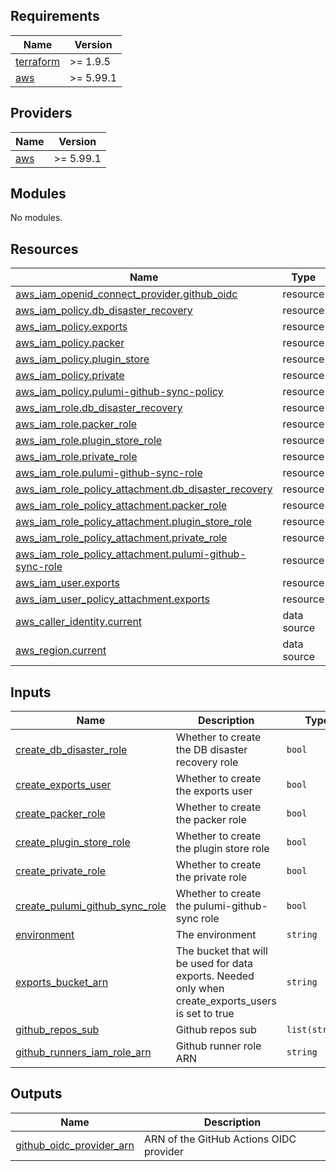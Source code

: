 ## Requirements

| Name | Version |
|------|---------|
| <a name="requirement_terraform"></a> [terraform](#requirement\_terraform) | >= 1.9.5 |
| <a name="requirement_aws"></a> [aws](#requirement\_aws) | >= 5.99.1 |

## Providers

| Name | Version |
|------|---------|
| <a name="provider_aws"></a> [aws](#provider\_aws) | >= 5.99.1 |

## Modules

No modules.

## Resources

| Name | Type |
|------|------|
| [aws_iam_openid_connect_provider.github_oidc](https://registry.terraform.io/providers/hashicorp/aws/latest/docs/resources/iam_openid_connect_provider) | resource |
| [aws_iam_policy.db_disaster_recovery](https://registry.terraform.io/providers/hashicorp/aws/latest/docs/resources/iam_policy) | resource |
| [aws_iam_policy.exports](https://registry.terraform.io/providers/hashicorp/aws/latest/docs/resources/iam_policy) | resource |
| [aws_iam_policy.packer](https://registry.terraform.io/providers/hashicorp/aws/latest/docs/resources/iam_policy) | resource |
| [aws_iam_policy.plugin_store](https://registry.terraform.io/providers/hashicorp/aws/latest/docs/resources/iam_policy) | resource |
| [aws_iam_policy.private](https://registry.terraform.io/providers/hashicorp/aws/latest/docs/resources/iam_policy) | resource |
| [aws_iam_policy.pulumi-github-sync-policy](https://registry.terraform.io/providers/hashicorp/aws/latest/docs/resources/iam_policy) | resource |
| [aws_iam_role.db_disaster_recovery](https://registry.terraform.io/providers/hashicorp/aws/latest/docs/resources/iam_role) | resource |
| [aws_iam_role.packer_role](https://registry.terraform.io/providers/hashicorp/aws/latest/docs/resources/iam_role) | resource |
| [aws_iam_role.plugin_store_role](https://registry.terraform.io/providers/hashicorp/aws/latest/docs/resources/iam_role) | resource |
| [aws_iam_role.private_role](https://registry.terraform.io/providers/hashicorp/aws/latest/docs/resources/iam_role) | resource |
| [aws_iam_role.pulumi-github-sync-role](https://registry.terraform.io/providers/hashicorp/aws/latest/docs/resources/iam_role) | resource |
| [aws_iam_role_policy_attachment.db_disaster_recovery](https://registry.terraform.io/providers/hashicorp/aws/latest/docs/resources/iam_role_policy_attachment) | resource |
| [aws_iam_role_policy_attachment.packer_role](https://registry.terraform.io/providers/hashicorp/aws/latest/docs/resources/iam_role_policy_attachment) | resource |
| [aws_iam_role_policy_attachment.plugin_store_role](https://registry.terraform.io/providers/hashicorp/aws/latest/docs/resources/iam_role_policy_attachment) | resource |
| [aws_iam_role_policy_attachment.private_role](https://registry.terraform.io/providers/hashicorp/aws/latest/docs/resources/iam_role_policy_attachment) | resource |
| [aws_iam_role_policy_attachment.pulumi-github-sync-role](https://registry.terraform.io/providers/hashicorp/aws/latest/docs/resources/iam_role_policy_attachment) | resource |
| [aws_iam_user.exports](https://registry.terraform.io/providers/hashicorp/aws/latest/docs/resources/iam_user) | resource |
| [aws_iam_user_policy_attachment.exports](https://registry.terraform.io/providers/hashicorp/aws/latest/docs/resources/iam_user_policy_attachment) | resource |
| [aws_caller_identity.current](https://registry.terraform.io/providers/hashicorp/aws/latest/docs/data-sources/caller_identity) | data source |
| [aws_region.current](https://registry.terraform.io/providers/hashicorp/aws/latest/docs/data-sources/region) | data source |

## Inputs

| Name | Description | Type | Default | Required |
|------|-------------|------|---------|:--------:|
| <a name="input_create_db_disaster_role"></a> [create\_db\_disaster\_role](#input\_create\_db\_disaster\_role) | Whether to create the DB disaster recovery role | `bool` | `false` | no |
| <a name="input_create_exports_user"></a> [create\_exports\_user](#input\_create\_exports\_user) | Whether to create the exports user | `bool` | `false` | no |
| <a name="input_create_packer_role"></a> [create\_packer\_role](#input\_create\_packer\_role) | Whether to create the packer role | `bool` | `false` | no |
| <a name="input_create_plugin_store_role"></a> [create\_plugin\_store\_role](#input\_create\_plugin\_store\_role) | Whether to create the plugin store role | `bool` | `false` | no |
| <a name="input_create_private_role"></a> [create\_private\_role](#input\_create\_private\_role) | Whether to create the private role | `bool` | `false` | no |
| <a name="input_create_pulumi_github_sync_role"></a> [create\_pulumi\_github\_sync\_role](#input\_create\_pulumi\_github\_sync\_role) | Whether to create the pulumi-github-sync role | `bool` | `false` | no |
| <a name="input_environment"></a> [environment](#input\_environment) | The environment | `string` | n/a | yes |
| <a name="input_exports_bucket_arn"></a> [exports\_bucket\_arn](#input\_exports\_bucket\_arn) | The bucket that will be used for data exports. Needed only when create\_exports\_users is set to true | `string` | `""` | no |
| <a name="input_github_repos_sub"></a> [github\_repos\_sub](#input\_github\_repos\_sub) | Github repos sub | `list(string)` | `[]` | no |
| <a name="input_github_runners_iam_role_arn"></a> [github\_runners\_iam\_role\_arn](#input\_github\_runners\_iam\_role\_arn) | Github runner role ARN | `string` | `""` | no |

## Outputs

| Name | Description |
|------|-------------|
| <a name="output_github_oidc_provider_arn"></a> [github\_oidc\_provider\_arn](#output\_github\_oidc\_provider\_arn) | ARN of the GitHub Actions OIDC provider |
